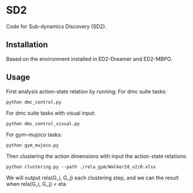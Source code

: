 # SD2
Code for Sub-dynamics Discovery (SD2).

## Installation
Based on the environment installed in ED2-Dreamer and ED2-MBPO.

## Usage
First analysis action-state relation by running:
For dmc suite tasks:
```
python dmc_control.py
```
For dmc suite tasks with visual input:
```
python dmc_control_visual.py
```
For gym-mujoco tasks:
```
python gym_mujoco.py
```

Then clustering the action dimensions with input the action-state relations:
```
python clustering.py --path ./rela_gym/Walker2d_v2/0.xlsx
```
We will output rela(G_i, G_j) each clustering step, and we can the result when rela(G_i, G_j) < eta
